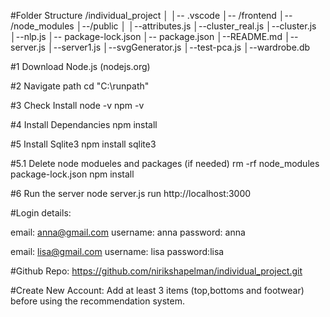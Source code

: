 #Folder Structure
/individual_project
│
│-- .vscode
│-- /frontend
│-- /node_modules
│--/public
│
│--attributes.js
│--cluster_real.js
│--cluster.js
│--nlp.js
│-- package-lock.json
│-- package.json
│--README.md
│--server.js
│--server1.js
│--svgGenerator.js
│--test-pca.js
│--wardrobe.db

#1 Download Node.js
(nodejs.org)

#2 Navigate path
cd "C:\runpath"

#3 Check Install
node -v
npm -v

#4 Install Dependancies
npm install

#5 Install Sqlite3
npm install sqlite3

#5.1 Delete node modueles and packages (if needed)
rm -rf node_modules package-lock.json
npm install

#6 Run the server
node server.js
run http://localhost:3000

#Login details:

email: anna@gmail.com
username: anna
password: anna

email: lisa@gmail.com
username: lisa
password:lisa

#Github Repo:
https://github.com/nirikshapelman/individual_project.git

#Create New Account:
Add at least 3 items (top,bottoms and footwear) before using the recommendation system.
